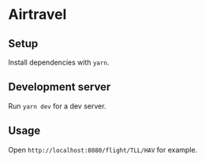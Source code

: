 # Airtravel

## Setup

Install dependencies with `yarn`.

## Development server

Run `yarn dev` for a dev server.

## Usage

Open `http://localhost:8080/flight/TLL/HAV` for example.
